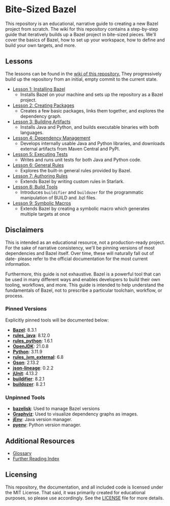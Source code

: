 # Bite-Sized Bazel

This repository is an educational, narrative guide to creating a new Bazel project from scratch.
The wiki for this repository contains a step-by-step guide that iteratively builds up a Bazel project in bite-sized pieces.
We'll cover the basics of Bazel, how to set up your workspace, how to define and build your own targets, and more.

## Lessons

The lessons can be found in the [wiki of this repository.](https://github.com/nnichols/bite-sized-bazel/wiki)
They progressively build up the repository from an initial, empty commit to the current state.

- [Lesson 1: Installing Bazel](https://github.com/nnichols/bite-sized-bazel/wiki/Lesson-1:-Installing-Bazel)
  - Installs Bazel on your machine and sets up the repository as a Bazel project.
- [Lesson 2: Creating Packages](https://github.com/nnichols/bite-sized-bazel/wiki/Lesson-2:-Creating-Packages)
  - Creates a few basic packages, links them together, and explores the dependency graph.
- [Lesson 3: Building Artifacts](https://github.com/nnichols/bite-sized-bazel/wiki/Lesson-3:-Building-Artifacts)
  - Installs Java and Python, and builds executable binaries with both languages.
- [Lesson 4: Dependency Management](https://github.com/nnichols/bite-sized-bazel/wiki/Lesson-4:-Dependency-Management)
  - Develops internally usable Java and Python libraries, and downloads external artifacts from Maven Central and PyPI.
- [Lesson 5: Executing Tests](https://github.com/nnichols/bite-sized-bazel/wiki/Lesson-5:-Executing-Tests)
  - Writes and runs unit tests for both Java and Python code.
- [Lesson 6: General Rules](https://github.com/nnichols/bite-sized-bazel/wiki/Lesson-6:-General-Rules)
  - Explores the built-in general rules provided by Bazel.
- [Lesson 7: Authoring Rules](https://github.com/nnichols/bite-sized-bazel/wiki/Lesson-7:-Authoring-Rules)
  - Extends Bazel by writing custom rules in Starlark.
- [Lesson 8: Build Tools](https://github.com/nnichols/bite-sized-bazel/wiki/Lesson-8:-Build-Tools)
  - Introduces `buildifier` and `buildozer` for the programmatic manipulation of BUILD and .bzl files.
- [Lesson 9: Symbolic Macros](https://github.com/nnichols/bite-sized-bazel/wiki/Lesson-9:-Symbolic-Macros)
  - Extends Bazel by creating a symbolic macro which generates multiple targets at once

## Disclaimers

This is intended as an educational resource, not a production-ready project.
For the sake of narrative consistency, we'll be pinning versions of most dependencies and Bazel itself.
Over time, these will naturally fall out of date- please refer to the official documentation for the most current information.

Furthermore, this guide is not exhaustive.
Bazel is a powerful tool that can be used in many different ways and enables developers to build their own tooling, workflows, and more.
This guide is intended to help understand the fundamentals of Bazel, not to prescribe a particular toolchain, workflow, or process.

### Pinned Versions

Explicitly pinned tools will be documented below:

- [**Bazel**](https://bazel.build/): 8.3.1
- [**rules_java**](https://github.com/bazelbuild/rules_java/tree/8.12.0): 8.12.0
- [**rules_python**](https://github.com/bazel-contrib/rules_python): 1.6.1
- [**OpenJDK**](https://openjdk.org/projects/jdk/21/): 21.0.8
- [**Python**](https://www.python.org/downloads/release/python-3137/): 3.11.9
- [**rules_jvm_external**](https://github.com/bazel-contrib/rules_jvm_external?tab=readme-ov-file):  6.8
- [**Gson**](https://github.com/google/gson): 2.13.2
- [**json-lineage**](https://github.com/Salaah01/json-lineage): 0.2.2
- [**jUnit**](https://junit.org/junit4/): 4.13.2
- [**buildifier**](https://github.com/bazelbuild/buildtools/blob/main/buildifier/README.md): 8.2.1
- [**buildozer**](https://github.com/bazelbuild/buildtools/blob/main/buildozer/README.md): 8.2.1

### Unpinned Tools

- [**bazelisk**](https://github.com/bazelbuild/bazelisk): Used to manage Bazel versions
- [**Graphviz**](https://graphviz.org/): Used to visualize dependency graphs as images.
- [**jEnv**](https://github.com/jenv/jenv): Java version manager.
- [**pyenv**](https://github.com/pyenv/pyenv): Python version manager.

## Additional Resources

- [Glossary](https://github.com/nnichols/bite-sized-bazel/wiki/Glossary)
- [Further Reading Index](https://github.com/nnichols/bite-sized-bazel/wiki/Further-Reading)

## Licensing

This repository, the documentation, and all included code is licensed under the MIT License.
That said, it was primarily created for educational purposes, so please use accordingly.
See the [LICENSE](LICENSE) file for more details.
